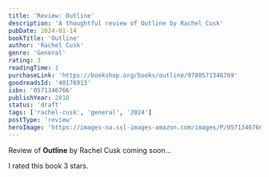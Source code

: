 ```yaml
---
title: 'Review: Outline'
description: 'A thoughtful review of Outline by Rachel Cusk'
pubDate: 2024-01-14
bookTitle: 'Outline'
author: 'Rachel Cusk'
genre: 'General'
rating: 3
readingTime: 1
purchaseLink: 'https://bookshop.org/books/outline/9780571346769'
goodreadsId: '40176913'
isbn: '0571346766'
publishYear: 2018
status: 'draft'
tags: ['rachel-cusk', 'general', '2024']
postType: 'review'
heroImage: 'https://images-na.ssl-images-amazon.com/images/P/0571346766.01.L.jpg'
---
```


Review of **Outline** by Rachel Cusk coming soon...

I rated this book 3 stars.